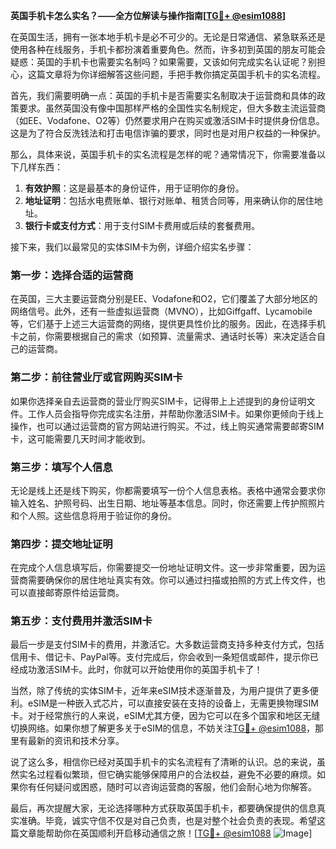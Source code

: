 **英国手机卡怎么实名？——全方位解读与操作指南[[TG💪+ @esim1088](https://t.me/s/esim1088)]**

在英国生活，拥有一张本地手机卡是必不可少的。无论是日常通信、紧急联系还是使用各种在线服务，手机卡都扮演着重要角色。然而，许多初到英国的朋友可能会疑惑：英国的手机卡也需要实名制吗？如果需要，又该如何完成实名认证呢？别担心，这篇文章将为你详细解答这些问题，手把手教你搞定英国手机卡的实名流程。

首先，我们需要明确一点：英国的手机卡是否需要实名制取决于运营商和具体的政策要求。虽然英国没有像中国那样严格的全国性实名制规定，但大多数主流运营商（如EE、Vodafone、O2等）仍然要求用户在购买或激活SIM卡时提供身份信息。这是为了符合反洗钱法和打击电信诈骗的要求，同时也是对用户权益的一种保护。

那么，具体来说，英国手机卡的实名流程是怎样的呢？通常情况下，你需要准备以下几样东西：

1. **有效护照**：这是最基本的身份证件，用于证明你的身份。
2. **地址证明**：包括水电费账单、银行对账单、租赁合同等，用来确认你的居住地址。
3. **银行卡或支付方式**：用于支付SIM卡费用或后续的套餐费用。

接下来，我们以最常见的实体SIM卡为例，详细介绍实名步骤：

### 第一步：选择合适的运营商

在英国，三大主要运营商分别是EE、Vodafone和O2，它们覆盖了大部分地区的网络信号。此外，还有一些虚拟运营商（MVNO），比如Giffgaff、Lycamobile等，它们基于上述三大运营商的网络，提供更具性价比的服务。因此，在选择手机卡之前，你需要根据自己的需求（如预算、流量需求、通话时长等）来决定适合自己的运营商。

### 第二步：前往营业厅或官网购买SIM卡

如果你选择亲自去运营商的营业厅购买SIM卡，记得带上上述提到的身份证明文件。工作人员会指导你完成实名注册，并帮助你激活SIM卡。如果你更倾向于线上操作，也可以通过运营商的官方网站进行购买。不过，线上购买通常需要邮寄SIM卡，这可能需要几天时间才能收到。

### 第三步：填写个人信息

无论是线上还是线下购买，你都需要填写一份个人信息表格。表格中通常会要求你输入姓名、护照号码、出生日期、地址等基本信息。同时，你还需要上传护照照片和个人照。这些信息将用于验证你的身份。

### 第四步：提交地址证明

在完成个人信息填写后，你需要提交一份地址证明文件。这一步非常重要，因为运营商需要确保你的居住地址真实有效。你可以通过扫描或拍照的方式上传文件，也可以直接邮寄原件给运营商。

### 第五步：支付费用并激活SIM卡

最后一步是支付SIM卡的费用，并激活它。大多数运营商支持多种支付方式，包括信用卡、借记卡、PayPal等。支付完成后，你会收到一条短信或邮件，提示你已经成功激活SIM卡。此时，你就可以开始使用你的英国手机卡了！

当然，除了传统的实体SIM卡，近年来eSIM技术逐渐普及，为用户提供了更多便利。eSIM是一种嵌入式芯片，可以直接安装在支持的设备上，无需更换物理SIM卡。对于经常旅行的人来说，eSIM尤其方便，因为它可以在多个国家和地区无缝切换网络。如果你想了解更多关于eSIM的信息，不妨关注[TG💪+ @esim1088](https://t.me/s/esim1088)，那里有最新的资讯和技术分享。

说了这么多，相信你已经对英国手机卡的实名流程有了清晰的认识。总的来说，虽然实名过程看似繁琐，但它确实能够保障用户的合法权益，避免不必要的麻烦。如果你有任何疑问或困惑，随时可以咨询运营商的客服，他们会耐心地为你解答。

最后，再次提醒大家，无论选择哪种方式获取英国手机卡，都要确保提供的信息真实准确。毕竟，诚实守信不仅是对自己负责，也是对整个社会负责的表现。希望这篇文章能帮助你在英国顺利开启移动通信之旅！[[TG💪+ @esim1088](https://t.me/s/esim1088) ![Image](https://i.postimg.cc/4NQfJmqS/Snipaste-2025-05-13-00-14-12.png)]